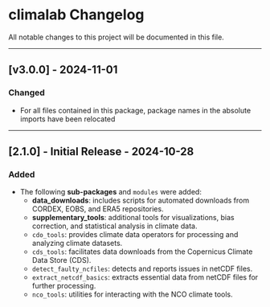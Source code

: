 # climalab Changelog

All notable changes to this project will be documented in this file.

---

## [v3.0.0] - 2024-11-01

### Changed
- For all files contained in this package, package names in the absolute imports have been relocated

---

## [2.1.0] - Initial Release - 2024-10-28

### Added
- The following **sub-packages** and `modules` were added:
	- **data_downloads**: includes scripts for automated downloads from CORDEX, EOBS, and ERA5 repositories.
	- **supplementary_tools**: additional tools for visualizations, bias correction, and statistical analysis in climate data.
	- `cdo_tools`: provides climate data operators for processing and analyzing climate datasets.
	- `cds_tools`: facilitates data downloads from the Copernicus Climate Data Store (CDS).
	- `detect_faulty_ncfiles`: detects and reports issues in netCDF files.
	- `extract_netcdf_basics`: extracts essential data from netCDF files for further processing.
	- `nco_tools`: utilities for interacting with the NCO climate tools.

